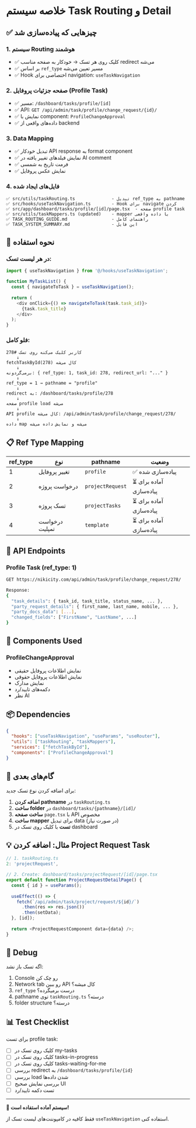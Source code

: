 # خلاصه سیستم Task Routing و Detail

## ✅ چیزهایی که پیاده‌سازی شد

### 1. **سیستم Routing هوشمند**
- ✅ کلیک روی هر تسک → خودکار به صفحه مناسب redirect می‌شه
- ✅ بر اساس `ref_type` مسیر تعیین می‌شه
- ✅ Hook اختصاصی برای navigation: `useTaskNavigation`

### 2. **صفحه جزئیات پروفایل (Profile Task)**
- ✅ مسیر: `/dashboard/tasks/profile/[id]`
- ✅ API: `GET /api/admin/task/profile/change_request/{id}/`
- ✅ نمایش با component: `ProfileChangeApproval`
- ✅ داده‌های واقعی از backend

### 3. **Data Mapping**
- ✅ تبدیل خودکار API response به format component
- ✅ نمایش فیلدهای تغییر یافته در AI comment
- ✅ فرمت تاریخ به شمسی
- ✅ نمایش عکس پروفایل

### 4. **فایل‌های ایجاد شده**

```
✅ src/utils/taskRouting.ts              - تبدیل ref_type به pathname
✅ src/hooks/useTaskNavigation.ts        - Hook برای navigate کردن
✅ src/app/dashboard/tasks/profile/[id]/page.tsx  - صفحه profile task
✅ src/utils/taskMappers.ts (updated)    - mapper با داده واقعی
✅ TASK_ROUTING_GUIDE.md                 - راهنمای کامل
✅ TASK_SYSTEM_SUMMARY.md                - این فایل
```

## 🎯 نحوه استفاده

### در هر لیست تسک:

```typescript
import { useTaskNavigation } from '@/hooks/useTaskNavigation';

function MyTaskList() {
  const { navigateToTask } = useTaskNavigation();
  
  return (
    <div onClick={() => navigateToTask(task.task_id)}>
      {task.task_title}
    </div>
  );
}
```

### فلو کامل:

```
کاربر کلیک می‌کنه روی تسک #278
    ↓
fetchTaskById(278) کال می‌شه
    ↓
برمی‌گردونه: { ref_type: 1, task_id: 278, redirect_url: "..." }
    ↓
ref_type = 1 → pathname = "profile"
    ↓
redirect به: /dashboard/tasks/profile/278
    ↓
صفحه profile load می‌شه
    ↓
API profile کال می‌شه: /api/admin/task/profile/change_request/278/
    ↓
داده map می‌شه و نمایش داده می‌شه
```

## 📋 Ref Type Mapping

| ref_type | نوع | pathname | وضعیت |
|----------|-----|----------|-------|
| 1 | تغییر پروفایل | `profile` | ✅ پیاده‌سازی شده |
| 2 | درخواست پروژه | `projectRequest` | ⏳ آماده برای پیاده‌سازی |
| 3 | تسک پروژه | `projectTasks` | ⏳ آماده برای پیاده‌سازی |
| 4 | درخواست تمپلیت | `template` | ⏳ آماده برای پیاده‌سازی |

## 🔄 API Endpoints

### Profile Task (ref_type: 1)
```bash
GET https://nikicity.com/api/admin/task/profile/change_request/278/

Response:
{
  "task_details": { task_id, task_title, status_name, ... },
  "party_request_details": { first_name, last_name, mobile, ... },
  "party_docs_data": [...],
  "changed_fields": ["FirstName", "LastName", ...]
}
```

## 🎨 Components Used

### ProfileChangeApproval
- نمایش اطلاعات پروفایل حقیقی
- نمایش اطلاعات پروفایل حقوقی  
- نمایش مدارک
- دکمه‌های تایید/رد
- نظر AI

## 📦 Dependencies

```json
{
  "hooks": ["useTaskNavigation", "useParams", "useRouter"],
  "utils": ["taskRouting", "taskMappers"],
  "services": ["fetchTaskById"],
  "components": ["ProfileChangeApproval"]
}
```

## 🚀 گام‌های بعدی

برای اضافه کردن نوع تسک جدید:

1. **اضافه کردن pathname** در `taskRouting.ts`
2. **ساخت folder** در `dashboard/tasks/{pathname}/[id]/`
3. **ساخت صفحه** `page.tsx` با API مخصوص
4. **ساخت mapper** برای تبدیل data (در صورت نیاز)
5. **تست** با کلیک روی تسک در dashboard

## 💡 مثال: اضافه کردن Project Request Task

```typescript
// 1. taskRouting.ts
2: 'projectRequest',

// 2. Create: dashboard/tasks/projectRequest/[id]/page.tsx
export default function ProjectRequestDetailPage() {
  const { id } = useParams();
  
  useEffect(() => {
    fetch(`/api/admin/task/project/request/${id}/`)
      .then(res => res.json())
      .then(setData);
  }, [id]);
  
  return <ProjectRequestComponent data={data} />;
}
```

## 🐛 Debug

اگه تسک باز نشد:
1. Console رو چک کن
2. Network tab رو ببین API کال میشه؟
3. `ref_type` درست برمیگرده؟
4. pathname توی `taskRouting.ts` درسته؟
5. folder structure درسته؟

## 📊 Test Checklist

برای تست profile task:

- [ ] کلیک روی تسک در my-tasks
- [ ] کلیک روی تسک در tasks-in-progress  
- [ ] کلیک روی تسک در tasks-waiting-for-me
- [ ] بررسی redirect به `/dashboard/tasks/profile/{id}`
- [ ] بررسی load شدن داده‌ها
- [ ] بررسی نمایش صحیح UI
- [ ] تست دکمه تایید/رد

---

**🎉 سیستم آماده استفاده است!**

فقط کافیه در کامپوننت‌های لیست تسک از `useTaskNavigation` استفاده کنی.

